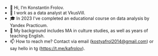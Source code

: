 - 👋 Hi, I’m Konstantin Frolov.
- 🌱 I work as a data analyst at VkusVill.
- 🎓 In 2023 I've completed an educational course on data analysis by Yandex Practicum.
- 👀 My background includes MA in culture studies, as well as years of teaching English.
- 📫 How to reach me? Contact via email (kostyafrol2014@gmail.com) or say hello in tg (https://t.me/kafrolov).

<!---
KosFr/KosFr is a ✨ special ✨ repository because its `README.md` (this file) appears on your GitHub profile.
You can click the Preview link to take a look at your changes.
--->
